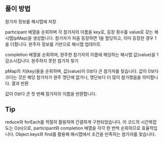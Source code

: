 ## 풀이 방법

참가자 정보를 해시맵에 저장

participant 배열을 순회하며 각 참가자의 이름을 key로, 등장 횟수를 value로 갖는 해시맵(pMap)을 생성합니다.
참가자가 처음 등장하면 1을 할당하고, 이미 등장한 경우 1을 더합니다.
완주자 정보를 기반으로 해시맵 업데이트

completion 배열을 순회하며, 완주한 참가자의 이름에 해당하는 해시맵 값(value)을 1 감소시킵니다.
완주하지 못한 참가자 찾기

pMap의 키(key)들을 순회하며, 값(value)이 0보다 큰 참가자를 찾습니다.
값이 0보다 크다는 것은 해당 참가자가 완주 명단에 없거나, 명단보다 더 많이 참가했음을 의미합니다.
결과 반환

값이 0보다 큰 첫 번째 참가자의 이름을 반환합니다.

## Tip
reduce와 forEach를 적절히 활용하여 간결하게 구현되었습니다.
이 코드의 시간복잡도는 O(n)으로, participant와 completion 배열을 각각 한 번씩 순회하므로 효율적입니다.
Object.keys와 find를 활용해 해시맵에서 조건을 만족하는 참가자를 찾습니다.